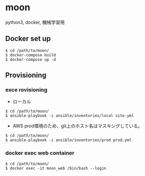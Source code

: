 # moon
python3, docker, 機械学習用

## Docker set up

```
$ cd /path/to/moon/
$ docker-compose build
$ docker-compose up -d
```

## Provisioning

### exce rovisioning

- ローカル

```
$ cd /path/to/moon/
$ ansible-playbook -i ansible/inventories/local site.yml
```

- AWS
prod環境のため、git上のホスト名はマスキングしている。

```
$ cd /path/to/moon/
$ ansible-playbook -i ansible/inventories/prod prod.yml
```

### docker exec web container

```
$ cd /path/to/moon/
$ docker exec -it moon_web /bin/bash --login
```
